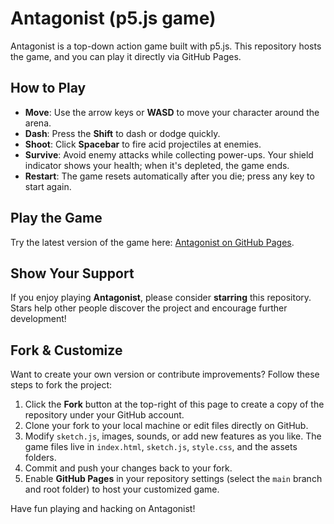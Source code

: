 # Antagonist (p5.js game)

Antagonist is a top-down action game built with p5.js. This repository hosts the game, and you can play it directly via GitHub Pages.

## How to Play

- **Move**: Use the arrow keys or **WASD** to move your character around the arena.
- **Dash**: Press the **Shift** to dash or dodge quickly.
- **Shoot**: Click **Spacebar** to fire acid projectiles at enemies.
- **Survive**: Avoid enemy attacks while collecting power-ups. Your shield indicator shows your health; when it's depleted, the game ends.
- **Restart**: The game resets automatically after you die; press any key to start again.

## Play the Game

Try the latest version of the game here: [Antagonist on GitHub Pages](https://itsjustq.github.io/Antagonist/).

## Show Your Support

If you enjoy playing **Antagonist**, please consider **starring** this repository. Stars help other people discover the project and encourage further development!

## Fork & Customize

Want to create your own version or contribute improvements? Follow these steps to fork the project:

1. Click the **Fork** button at the top-right of this page to create a copy of the repository under your GitHub account.
2. Clone your fork to your local machine or edit files directly on GitHub.
3. Modify `sketch.js`, images, sounds, or add new features as you like. The game files live in `index.html`, `sketch.js`, `style.css`, and the assets folders.
4. Commit and push your changes back to your fork.
5. Enable **GitHub Pages** in your repository settings (select the `main` branch and root folder) to host your customized game.

Have fun playing and hacking on Antagonist!
